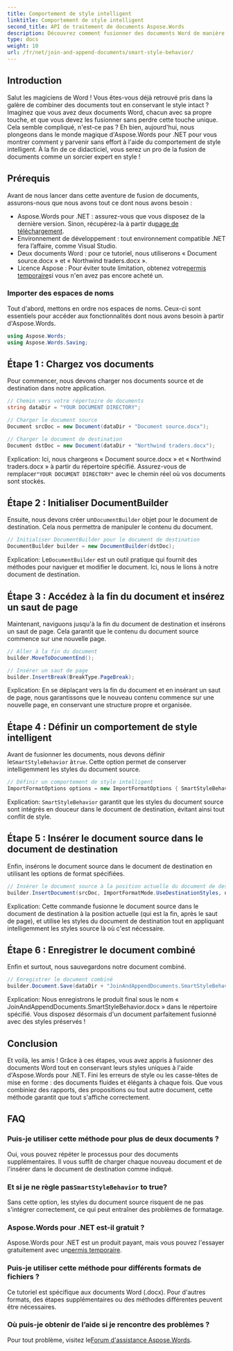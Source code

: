```yaml
---
title: Comportement de style intelligent
linktitle: Comportement de style intelligent
second_title: API de traitement de documents Aspose.Words
description: Découvrez comment fusionner des documents Word de manière transparente avec Aspose.Words pour .NET, en préservant les styles et en garantissant des résultats professionnels.
type: docs
weight: 10
url: /fr/net/join-and-append-documents/smart-style-behavior/
---
```

## Introduction

Salut les magiciens de Word ! Vous êtes-vous déjà retrouvé pris dans la galère de combiner des documents tout en conservant le style intact ? Imaginez que vous avez deux documents Word, chacun avec sa propre touche, et que vous devez les fusionner sans perdre cette touche unique. Cela semble compliqué, n'est-ce pas ? Eh bien, aujourd'hui, nous plongeons dans le monde magique d'Aspose.Words pour .NET pour vous montrer comment y parvenir sans effort à l'aide du comportement de style intelligent. À la fin de ce didacticiel, vous serez un pro de la fusion de documents comme un sorcier expert en style !

## Prérequis

Avant de nous lancer dans cette aventure de fusion de documents, assurons-nous que nous avons tout ce dont nous avons besoin :

-  Aspose.Words pour .NET : assurez-vous que vous disposez de la dernière version. Sinon, récupérez-la à partir du[page de téléchargement](https://releases.aspose.com/words/net/).
- Environnement de développement : tout environnement compatible .NET fera l’affaire, comme Visual Studio.
- Deux documents Word : pour ce tutoriel, nous utiliserons « Document source.docx » et « Northwind traders.docx ».
-  Licence Aspose : Pour éviter toute limitation, obtenez votre[permis temporaire](https://purchase.aspose.com/temporary-license/)si vous n'en avez pas encore acheté un.

### Importer des espaces de noms

Tout d'abord, mettons en ordre nos espaces de noms. Ceux-ci sont essentiels pour accéder aux fonctionnalités dont nous avons besoin à partir d'Aspose.Words.

```csharp
using Aspose.Words;
using Aspose.Words.Saving;
```

## Étape 1 : Chargez vos documents

Pour commencer, nous devons charger nos documents source et de destination dans notre application.

```csharp
// Chemin vers votre répertoire de documents
string dataDir = "YOUR DOCUMENT DIRECTORY";

// Charger le document source
Document srcDoc = new Document(dataDir + "Document source.docx");

// Charger le document de destination
Document dstDoc = new Document(dataDir + "Northwind traders.docx");
```

Explication:
 Ici, nous chargeons « Document source.docx » et « Northwind traders.docx » à partir du répertoire spécifié. Assurez-vous de remplacer`"YOUR DOCUMENT DIRECTORY"` avec le chemin réel où vos documents sont stockés.

## Étape 2 : Initialiser DocumentBuilder

 Ensuite, nous devons créer un`DocumentBuilder` objet pour le document de destination. Cela nous permettra de manipuler le contenu du document.

```csharp
// Initialiser DocumentBuilder pour le document de destination
DocumentBuilder builder = new DocumentBuilder(dstDoc);
```

Explication:
Le`DocumentBuilder` est un outil pratique qui fournit des méthodes pour naviguer et modifier le document. Ici, nous le lions à notre document de destination.

## Étape 3 : Accédez à la fin du document et insérez un saut de page

Maintenant, naviguons jusqu'à la fin du document de destination et insérons un saut de page. Cela garantit que le contenu du document source commence sur une nouvelle page.

```csharp
// Aller à la fin du document
builder.MoveToDocumentEnd();

// Insérer un saut de page
builder.InsertBreak(BreakType.PageBreak);
```

Explication:
En se déplaçant vers la fin du document et en insérant un saut de page, nous garantissons que le nouveau contenu commence sur une nouvelle page, en conservant une structure propre et organisée.

## Étape 4 : Définir un comportement de style intelligent

 Avant de fusionner les documents, nous devons définir le`SmartStyleBehavior` à`true`. Cette option permet de conserver intelligemment les styles du document source.

```csharp
// Définir un comportement de style intelligent
ImportFormatOptions options = new ImportFormatOptions { SmartStyleBehavior = true };
```

Explication:
`SmartStyleBehavior` garantit que les styles du document source sont intégrés en douceur dans le document de destination, évitant ainsi tout conflit de style.

## Étape 5 : Insérer le document source dans le document de destination

Enfin, insérons le document source dans le document de destination en utilisant les options de format spécifiées.

```csharp
// Insérer le document source à la position actuelle du document de destination
builder.InsertDocument(srcDoc, ImportFormatMode.UseDestinationStyles, options);
```

Explication:
Cette commande fusionne le document source dans le document de destination à la position actuelle (qui est la fin, après le saut de page), et utilise les styles du document de destination tout en appliquant intelligemment les styles source là où c'est nécessaire.

## Étape 6 : Enregistrer le document combiné

Enfin et surtout, nous sauvegardons notre document combiné.

```csharp
// Enregistrer le document combiné
builder.Document.Save(dataDir + "JoinAndAppendDocuments.SmartStyleBehavior.docx");
```

Explication:
Nous enregistrons le produit final sous le nom « JoinAndAppendDocuments.SmartStyleBehavior.docx » dans le répertoire spécifié. Vous disposez désormais d'un document parfaitement fusionné avec des styles préservés !

## Conclusion

Et voilà, les amis ! Grâce à ces étapes, vous avez appris à fusionner des documents Word tout en conservant leurs styles uniques à l'aide d'Aspose.Words pour .NET. Fini les erreurs de style ou les casse-têtes de mise en forme : des documents fluides et élégants à chaque fois. Que vous combiniez des rapports, des propositions ou tout autre document, cette méthode garantit que tout s'affiche correctement.

## FAQ

### Puis-je utiliser cette méthode pour plus de deux documents ?
Oui, vous pouvez répéter le processus pour des documents supplémentaires. Il vous suffit de charger chaque nouveau document et de l'insérer dans le document de destination comme indiqué.

### Et si je ne règle pas`SmartStyleBehavior` to true?
Sans cette option, les styles du document source risquent de ne pas s'intégrer correctement, ce qui peut entraîner des problèmes de formatage.

### Aspose.Words pour .NET est-il gratuit ?
 Aspose.Words pour .NET est un produit payant, mais vous pouvez l'essayer gratuitement avec un[permis temporaire](https://purchase.aspose.com/temporary-license/).

### Puis-je utiliser cette méthode pour différents formats de fichiers ?
Ce tutoriel est spécifique aux documents Word (.docx). Pour d'autres formats, des étapes supplémentaires ou des méthodes différentes peuvent être nécessaires.

### Où puis-je obtenir de l’aide si je rencontre des problèmes ?
 Pour tout problème, visitez le[Forum d'assistance Aspose.Words](https://forum.aspose.com/c/words/8).
